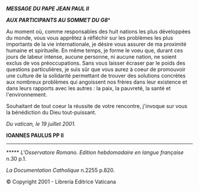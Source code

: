 ***MESSAGE DU PAPE JEAN PAUL II***

***AUX PARTICIPANTS AU SOMMET DU G8****

Au moment où, comme responsables des huit nations les plus développées du monde, vous vous apprêtez à réfléchir sur les problèmes les plus importants de la vie internationale, je désire vous assurer de ma proximité humaine et spirituelle. En même temps, je forme le voeu que, durant ces jours de labeur intense, aucune personne, ni aucune nation, ne soient exclus de vos préoccupations. Sans vous laisser écraser par le poids des questions particulières, je suis sûr que vous aurez à coeur de promouvoir une culture de la solidarité permettant de trouver des solutions concrètes aux nombreux problèmes qui angoissent nos frères dans leur existence et dans leurs rapports avec les autres : la paix, la pauvreté, la santé et l'environnement.

Souhaitant de tout coeur la réussite de votre rencontre, j'invoque sur vous la bénédiction du Dieu tout-puissant.

*Du vatican, le 19 juillet 2001.*

**IOANNES PAULUS PP II**

* * *

***** *L'Osservatore Romano. Edition hebdomadaire en langue française* n.30 p.1.

*La Documentation Catholique* n.2255 p.820.

© Copyright 2001 - Libreria Editrice Vaticana